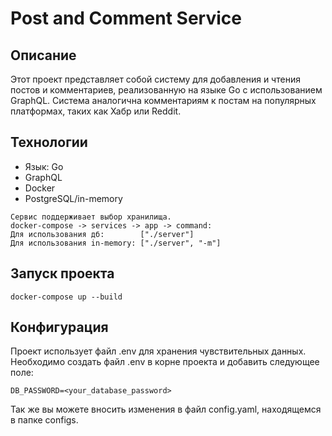 # Post and Comment Service

## Описание

Этот проект представляет собой систему для добавления и чтения постов и комментариев, реализованную на языке Go с использованием GraphQL. Система аналогична комментариям к постам на популярных платформах, таких как Хабр или Reddit.

## Технологии

* Язык: Go
* GraphQL
* Docker
* PostgreSQL/in-memory

```
Сервис поддерживает выбор хранилища.
docker-compose -> services -> app -> command:
Для использования дб:        ["./server"]
Для использования in-memory: ["./server", "-m"]

```

## Запуск проекта

```
docker-compose up --build
```

## Конфигурация

Проект использует файл .env для хранения чувствительных данных. Необходимо создать файл .env в корне проекта и добавить следующее поле:
```
DB_PASSWORD=<your_database_password>
```
Так же вы можете вносить изменения в файл config.yaml, находящемся в папке configs.
